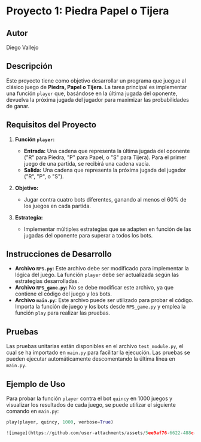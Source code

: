 # Proyecto 1: Piedra Papel o Tijera
## Autor
Diego Vallejo

## Descripción

Este proyecto tiene como objetivo desarrollar un programa que juegue al clásico juego de **Piedra, Papel o Tijera**. La tarea principal es implementar una función `player` que, basándose en la última jugada del oponente, devuelva la próxima jugada del jugador para maximizar las probabilidades de ganar.

## Requisitos del Proyecto

1. **Función `player`:** 
   - **Entrada:** Una cadena que representa la última jugada del oponente ("R" para Piedra, "P" para Papel, o "S" para Tijera). Para el primer juego de una partida, se recibirá una cadena vacía.
   - **Salida:** Una cadena que representa la próxima jugada del jugador ("R", "P", o "S").

2. **Objetivo:** 
   - Jugar contra cuatro bots diferentes, ganando al menos el 60% de los juegos en cada partida.

3. **Estrategia:** 
   - Implementar múltiples estrategias que se adapten en función de las jugadas del oponente para superar a todos los bots.

## Instrucciones de Desarrollo

- **Archivo `RPS.py`:** Este archivo debe ser modificado para implementar la lógica del juego. La función `player` debe ser actualizada según las estrategias desarrolladas.
- **Archivo `RPS_game.py`:** No se debe modificar este archivo, ya que contiene el código del juego y los bots.
- **Archivo `main.py`:** Este archivo puede ser utilizado para probar el código. Importa la función de juego y los bots desde `RPS_game.py` y emplea la función `play` para realizar las pruebas.

## Pruebas

Las pruebas unitarias están disponibles en el archivo `test_module.py`, el cual se ha importado en `main.py` para facilitar la ejecución. Las pruebas se pueden ejecutar automáticamente descomentando la última línea en `main.py`.

## Ejemplo de Uso

Para probar la función `player` contra el bot `quincy` en 1000 juegos y visualizar los resultados de cada juego, se puede utilizar el siguiente comando en `main.py`:

```python
play(player, quincy, 1000, verbose=True)

![image](https://github.com/user-attachments/assets/5ee9af76-6622-488c-be1e-2ef893948e86)
